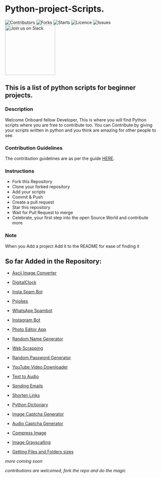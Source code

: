 # Python-project-Scripts. 

![Contributors](https://img.shields.io/github/contributors/larymak/Python-project-Scripts?style=plastic)
![Forks](https://img.shields.io/github/forks/larymak/Python-project-Scripts)
![Starts](https://img.shields.io/github/stars/larymak/Python-project-Scripts)
![Licence](https://img.shields.io/github/license/larymak/Python-project-Scripts)
![Issues](https://img.shields.io/github/issues/larymak/Python-project-Scripts)
<a href="https://join.slack.com/t/ngc-goz8665/shared_invite/zt-r01kumfq-dQUT3c95BxEP_fnk4yJFfQ">
  <img alt="Join us on Slack" src="https://raw.githubusercontent.com/netlify/netlify-cms/master/website/static/img/slack.png" width="165"/>
</a>

## This is a list of python scripts for beginner projects.

### Description  
Welcome Onboard fellow Developer, This is where you will find Python scripts where you are free to contribute too.
You can Contribute by giving your scripts written in python and you think are amazing for other people to see.

### Contribution Guidelines
The contribution guidelines are as per the guide [HERE](https://github.com/larymak/Python-project-Scripts/blob/main/CONTRIBUTING.md).

### Instructions

- Fork this Repository
- Clone your forked repository
- Add your scripts
- Commit & Push
- Create a pull request
- Star this repository
- Wait for Pull Request to merge
- Celebrate, your first step into the open Source World and contribute more

### Note
When you Add a project Add it to the README for ease of finding it

## So far Added in the Repository:

* [Ascii Image Converter](https://github.com/larymak/Python-project-Scripts/tree/master/image-ascii) 

* [DigitalClock](https://github.com/larymak/Python-project-Scripts/tree/main/DigitalClock) 

* [Insta Spam Bot](https://github.com/larymak/Python-project-Scripts/tree/main/InstaSpamBot)

* [Pyjokes](https://github.com/larymak/Python-project-Scripts/tree/master/pyjokes)

* [WhatsApp Spambot](https://github.com/larymak/Python-project-Scripts/tree/master/whatsapp-spam)

* [Instagram Bot](https://github.com/larymak/Python-project-Scripts/tree/main/InstagramBot)

* [Photo Editor App](https://github.com/larymak/Python-project-Scripts/tree/master/photo%20editor)

* [Random Name Generator](https://github.com/larymak/Python-project-Scripts/tree/main/RandomNameGen)

* [Web Scrapping](https://github.com/larymak/Python-project-Scripts/tree/main/WebScraping)

* [Random Password Generator](https://github.com/larymak/Python-project-Scripts/tree/main/RandomPassword)

* [YouTube Video Downloader](https://github.com/larymak/Python-project-Scripts/tree/main/YoutubeDownloader)
  
* [Text to Audio](https://github.com/larymak/Python-project-Scripts/tree/main/texttoaudio)

* [Sending Emails](https://github.com/larymak/Python-project-Scripts/tree/main/Sending-Emails)

* [Shorten Links](https://github.com/larymak/Python-project-Scripts/tree/main/ShortenLinks)

* [Python Dictionary](https://github.com/larymak/Python-project-Scripts/tree/main/PYDICTIONARY)

* [Image Captcha Generator](https://github.com/larymak/Python-project-Scripts/tree/main/Image%20Captcha%20Generator)

* [Audio Captcha Generator](https://github.com/larymak/Python-project-Scripts/tree/main/Audio%20Captcha%20Generator)

* [Compress Image](https://github.com/larymak/Python-project-Scripts/tree/main/Compress%20Image)

* [Image Grayscalling](https://github.com/larymak/Python-project-Scripts/tree/main/Image%20Grayscalling)

* [Getting Files and Folders sizes](https://github.com/Saeedahmadi7714/Python-project-Scripts/tree/main/Gettin%20File%20and%20Folder%20sizes)

_more coming soon_  

_contributions are welcomed, fork the repo and do the magic_
